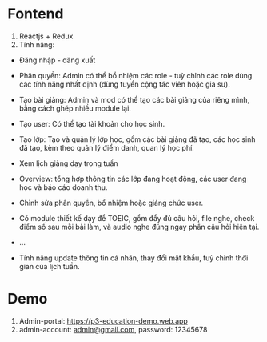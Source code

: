 # Fontend

1. Reactjs + Redux
2. Tính năng:

- Đăng nhập - đăng xuất
- Phân quyền: Admin có thể bổ nhiệm các role - tuỳ chỉnh các role dùng các tính năng nhất định (dùng tuyển cộng tác viên hoặc gia sư).
- Tạo bài giảng: Admin và mod có thể tạo các bài giảng của riêng mình, bằng cách ghép nhiều module lại.
- Tạo user: Có thể tạo tài khoản cho học sinh.
- Tạo lớp: Tạo và quản lý lớp học, gồm các bài giảng đã tạo, các học sinh đã tạo, kèm theo quản lý điểm danh, quan lý học phí.
- Xem lịch giảng dạy trong tuần
- Overview: tổng hợp thông tin các lớp đang hoạt động, các user đang học và báo cáo doanh thu.
- Chỉnh sửa phân quyền, bổ nhiệm hoặc giáng chức user.
- Có module thiết kế dạy đề TOEIC, gồm đầy đủ câu hỏi, file nghe, check điểm số sau mỗi bài làm, và audio nghe đúng ngay phần câu hỏi hiện tại.
- ...

- Tính năng update thông tin cá nhân, thay đổi mật khẩu, tuỳ chỉnh thời gian của lịch tuần.

# Demo

1. Admin-portal: https://p3-education-demo.web.app
2. admin-account: admin@gmail.com, password: 12345678
